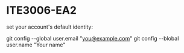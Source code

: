 # ITE3006-EA2

set your account's default identity:

git config --global user.email "you@example.com"
git config --blobal user.name "Your name"
